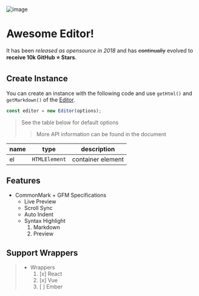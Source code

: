 ![image](https://uicdn.toast.com/toastui/img/tui-editor-bi.png)

# Awesome Editor!

It has been _released as opensource in 2018_ and has ~~continually~~ evolved to **receive 10k GitHub ⭐️ Stars**.

## Create Instance

You can create an instance with the following code and use `getHtml()` and `getMarkdown()` of the [Editor](https://github.com/nhn/tui.editor).

```js
const editor = new Editor(options);
```

> See the table below for default options
> > More API information can be found in the document

| name | type | description |
| --- | --- | --- |
| el | `HTMLElement` | container element |

## Features

* CommonMark + GFM Specifications
   * Live Preview
   * Scroll Sync
   * Auto Indent
   * Syntax Highlight
        1. Markdown
        2. Preview

## Support Wrappers

> * Wrappers
>    1. [x] React
>    2. [x] Vue
>    3. [ ] Ember

